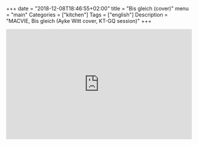 +++
date = "2018-12-08T18:46:55+02:00"
title = "Bis gleich (cover)"
menu = "main"
Categories = ["kitchen"]
Tags = ["english"]
Description = "MACVIE, Bis gleich (Ayke Witt cover, KT-GQ session)"
+++



<iframe width="100%" height="300" scrolling="no" frameborder="no" src="https://w.soundcloud.com/player/?url=https%3A//api.soundcloud.com/tracks/365019884&amp;color=%23ff5500&amp;auto_play=false&amp;hide_related=false&amp;show_comments=true&amp;show_user=true&amp;show_reposts=false&amp;show_teaser=true&amp;visual=true"></iframe>